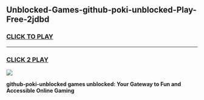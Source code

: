 
## Unblocked-Games-github-poki-unblocked-Play-Free-2jdbd
<h3>
<a href="https://premium76.site?title=github-poki-unblocked&ref=18A1">CLICK TO PLAY</a></h3>
<hr>

<h3>
<a href="https://premium76.site?title=github-poki-unblocked&ref=18A1">CLICK 2 PLAY</a>
  
</h3>

<a href="https://premium76.site?title=github-poki-unblocked&ref=18A1"><img src="https://clearcache.store/games.png"></a>


**github-poki-unblocked games unblocked: Your Gateway to Fun and Accessible Online Gaming**
